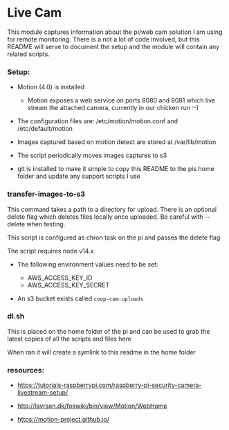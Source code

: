 Live Cam
==========

This module captures information about the pi/web cam solution I am using for remote monitoring. There is a not a lot
of code involved, but this README will serve to document the setup and the module will contain any related scripts.

### Setup: ###

* Motion (4.0) is installed
    * Motion exposes a web service on ports 8080 and 8081 which live stream the attached camera, currently in our
      chicken run :-)

* The configuration files are: /etc/motion/motion.conf and /etc/default/motion

* Images captured based on motion detect are stored at /var/lib/motion

* The script periodically moves images captures to s3

* git is installed to make it simple to copy this README to the pis home folder and update any support scripts I use

### transfer-images-to-s3

This command takes a path to a directory for upload. There is an optional delete flag which deletes files locally once
uploaded. Be careful with --delete when testing.

This script is configured as chron task on the pi and passes the delete flag

The script requires node v14.x

* The following environment values need to be set:
    * AWS_ACCESS_KEY_ID
    * AWS_ACCESS_KEY_SECRET

* An s3 bucket exists called `coop-cam-uploads`

### dl.sh

This is placed on the home folder of the pi and can be used to grab the latest copies of all the scripts and files here

When ran it will create a symlink to this readme in the home folder

### resources: ###

* https://tutorials-raspberrypi.com/raspberry-pi-security-camera-livestream-setup/

* http://lavrsen.dk/foswiki/bin/view/Motion/WebHome

* https://motion-project.github.io/
 